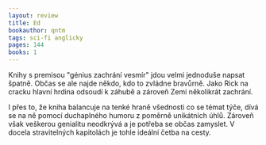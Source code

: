 ```yaml
---
layout: review
title: Ed
bookauthor: qntm
tags: sci-fi anglicky
pages: 144
books: 1
---
```


Knihy s premisou "génius zachrání vesmír" jdou velmi jednoduše napsat špatně. Občas se ale najde někdo, kdo to zvládne bravůrně. Jako Rick na cracku hlavní hrdina odsoudí k záhubě a zároveň Zemi několikrát zachrání.

I přes to, že kniha balancuje na tenké hraně všednosti co se témat týče, dívá se na ně pomocí duchaplného humoru z poměrně unikátních úhlů. Zároveň však veškerou genialitu neodkrývá a je potřeba se občas zamyslet. V docela stravitelných kapitolách je tohle ideální četba na cesty.